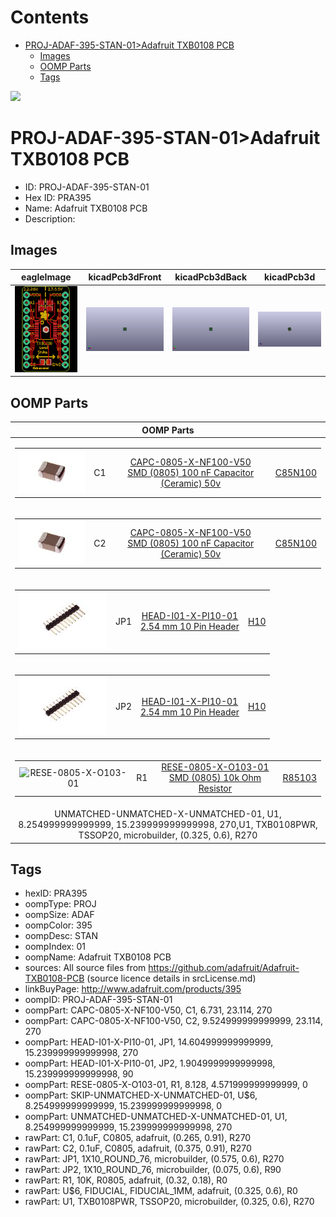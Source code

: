 



Contents
========

* [PROJ-ADAF-395-STAN-01>Adafruit TXB0108 PCB](#proj-adaf-395-stan-01adafruit-txb0108-pcb)
	* [Images](#images)
	* [OOMP Parts](#oomp-parts)
	* [Tags](#tags)
  
![][im]
# PROJ-ADAF-395-STAN-01>Adafruit TXB0108 PCB

- ID: PROJ-ADAF-395-STAN-01
- Hex ID: PRA395
- Name: Adafruit TXB0108 PCB
- Description: 

## Images
  
  

|eagleImage|kicadPcb3dFront|kicadPcb3dBack|kicadPcb3d|
| :---: | :---: | :---: | :---: |
|[![eagleImage](eagleImage_140.png)](eagleImage_600.png)|[![kicadPcb3dFront](kicadPcb3dFront_140.png)](kicadPcb3dFront_600.png)|[![kicadPcb3dBack](kicadPcb3dBack_140.png)](kicadPcb3dBack_600.png)|[![kicadPcb3d](kicadPcb3d_140.png)](kicadPcb3d_600.png)|

## OOMP Parts
  

|OOMP Parts|
| :---: |
|<table><tr><td>![CAPC-0805-X-NF100-V50](https://raw.githubusercontent.com/oomlout/oomlout_OOMP_parts/main/CAPC-0805-X-NF100-V50/image_140.jpg)</td><td> C1</td><td>[CAPC-0805-X-NF100-V50<br>SMD (0805) 100 nF Capacitor (Ceramic) 50v](https://github.com/oomlout/oomlout_OOMP_parts/tree/main/CAPC-0805-X-NF100-V50/)</td><td>[C85N100](https://github.com/oomlout/oomlout_OOMP_parts/tree/main/CAPC-0805-X-NF100-V50/)</td></tr></table>|
|<table><tr><td>![CAPC-0805-X-NF100-V50](https://raw.githubusercontent.com/oomlout/oomlout_OOMP_parts/main/CAPC-0805-X-NF100-V50/image_140.jpg)</td><td> C2</td><td>[CAPC-0805-X-NF100-V50<br>SMD (0805) 100 nF Capacitor (Ceramic) 50v](https://github.com/oomlout/oomlout_OOMP_parts/tree/main/CAPC-0805-X-NF100-V50/)</td><td>[C85N100](https://github.com/oomlout/oomlout_OOMP_parts/tree/main/CAPC-0805-X-NF100-V50/)</td></tr></table>|
|<table><tr><td>![HEAD-I01-X-PI10-01](https://raw.githubusercontent.com/oomlout/oomlout_OOMP_parts/main/HEAD-I01-X-PI10-01/image_140.jpg)</td><td> JP1</td><td>[HEAD-I01-X-PI10-01<br>2.54 mm 10 Pin Header](https://github.com/oomlout/oomlout_OOMP_parts/tree/main/HEAD-I01-X-PI10-01/)</td><td>[H10](https://github.com/oomlout/oomlout_OOMP_parts/tree/main/HEAD-I01-X-PI10-01/)</td></tr></table>|
|<table><tr><td>![HEAD-I01-X-PI10-01](https://raw.githubusercontent.com/oomlout/oomlout_OOMP_parts/main/HEAD-I01-X-PI10-01/image_140.jpg)</td><td> JP2</td><td>[HEAD-I01-X-PI10-01<br>2.54 mm 10 Pin Header](https://github.com/oomlout/oomlout_OOMP_parts/tree/main/HEAD-I01-X-PI10-01/)</td><td>[H10](https://github.com/oomlout/oomlout_OOMP_parts/tree/main/HEAD-I01-X-PI10-01/)</td></tr></table>|
|<table><tr><td>![RESE-0805-X-O103-01](https://raw.githubusercontent.com/oomlout/oomlout_OOMP_parts/main/RESE-0805-X-O103-01/image_140.jpg)</td><td> R1</td><td>[RESE-0805-X-O103-01<br>SMD (0805) 10k Ohm Resistor](https://github.com/oomlout/oomlout_OOMP_parts/tree/main/RESE-0805-X-O103-01/)</td><td>[R85103](https://github.com/oomlout/oomlout_OOMP_parts/tree/main/RESE-0805-X-O103-01/)</td></tr></table>|
|UNMATCHED-UNMATCHED-X-UNMATCHED-01, U1, 8.254999999999999, 15.239999999999998, 270,U1, TXB0108PWR, TSSOP20, microbuilder, (0.325, 0.6), R270|

## Tags

- hexID: PRA395
- oompType: PROJ
- oompSize: ADAF
- oompColor: 395
- oompDesc: STAN
- oompIndex: 01
- oompName: Adafruit TXB0108 PCB
- sources: All source files from https://github.com/adafruit/Adafruit-TXB0108-PCB (source licence details in srcLicense.md)
- linkBuyPage: http://www.adafruit.com/products/395
- oompID: PROJ-ADAF-395-STAN-01
- oompPart: CAPC-0805-X-NF100-V50, C1, 6.731, 23.114, 270
- oompPart: CAPC-0805-X-NF100-V50, C2, 9.524999999999999, 23.114, 270
- oompPart: HEAD-I01-X-PI10-01, JP1, 14.604999999999999, 15.239999999999998, 270
- oompPart: HEAD-I01-X-PI10-01, JP2, 1.9049999999999998, 15.239999999999998, 90
- oompPart: RESE-0805-X-O103-01, R1, 8.128, 4.571999999999999, 0
- oompPart: SKIP-UNMATCHED-X-UNMATCHED-01, U$6, 8.254999999999999, 15.239999999999998, 0
- oompPart: UNMATCHED-UNMATCHED-X-UNMATCHED-01, U1, 8.254999999999999, 15.239999999999998, 270
- rawPart: C1, 0.1uF, C0805, adafruit, (0.265, 0.91), R270
- rawPart: C2, 0.1uF, C0805, adafruit, (0.375, 0.91), R270
- rawPart: JP1, 1X10_ROUND_76, microbuilder, (0.575, 0.6), R270
- rawPart: JP2, 1X10_ROUND_76, microbuilder, (0.075, 0.6), R90
- rawPart: R1, 10K, R0805, adafruit, (0.32, 0.18), R0
- rawPart: U$6, FIDUCIAL, FIDUCIAL_1MM, adafruit, (0.325, 0.6), R0
- rawPart: U1, TXB0108PWR, TSSOP20, microbuilder, (0.325, 0.6), R270



[im]: kicadPcb3d_450.png
